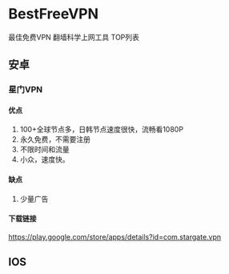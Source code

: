 # BestFreeVPN
最佳免费VPN 翻墙科学上网工具 TOP列表

## 安卓

### 星门VPN

#### 优点
1. 100+全球节点多，日韩节点速度很快，流畅看1080P
2. 永久免费，不需要注册
3. 不限时间和流量
4. 小众，速度快。

#### 缺点
1. 少量广告

#### 下载链接
https://play.google.com/store/apps/details?id=com.stargate.vpn


## IOS
